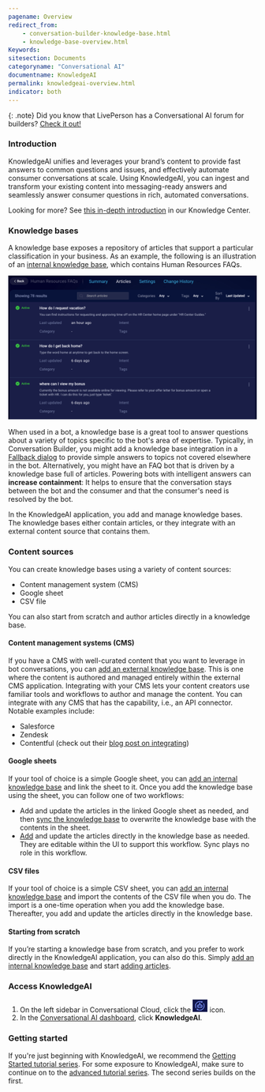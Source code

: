 ```yaml
---
pagename: Overview
redirect_from:
    - conversation-builder-knowledge-base.html
    - knowledge-base-overview.html
Keywords:
sitesection: Documents
categoryname: "Conversational AI"
documentname: KnowledgeAI
permalink: knowledgeai-overview.html
indicator: both
---
```


{: .note}
Did you know that LivePerson has a Conversational AI forum for builders? [Check it out!](https://talkyard.livepersonai.com/)

### Introduction
KnowledgeAI unifies and leverages your brand’s content to provide fast answers to common questions and issues, and effectively automate consumer conversations at scale. Using KnowledgeAI, you can ingest and transform your existing content into messaging-ready answers and seamlessly answer consumer questions in rich, automated conversations.

Looking for more? See [this in-depth introduction](https://knowledge.liveperson.com/ai-bots-automation-knowledgeai-with-agent-assist.html) in our Knowledge Center.

### Knowledge bases

A knowledge base exposes a repository of articles that support a particular classification in your business. As an example, the following is an illustration of an [internal knowledge base](knowledgeai-internal-knowledge-bases-introduction.html), which contains Human Resources FAQs.

<img class="fancyimage" style="width:800px" alt="Example articles in an example internal knowledge base" src="img/ConvoBuilder/kb_overview.png">

When used in a bot, a knowledge base is a great tool to answer questions about a variety of topics specific to the bot's area of expertise. Typically, in Conversation Builder, you might add a knowledge base integration in a [Fallback dialog](conversation-builder-dialogs-fallback-dialogs.html) to provide simple answers to topics not covered elsewhere in the bot. Alternatively, you might have an FAQ bot that is driven by a knowledge base full of articles. Powering bots with intelligent answers can **increase containment**: It helps to ensure that the conversation stays between the bot and the consumer and that the consumer's need is resolved by the bot.

In the KnowledgeAI application, you add and manage knowledge bases. The knowledge bases either contain articles, or they integrate with an external content source that contains them.

### Content sources
You can create knowledge bases using a variety of content sources:

* Content management system (CMS)
* Google sheet
* CSV file

You can also start from scratch and author articles directly in a knowledge base.

#### Content management systems (CMS)
If you have a CMS with well-curated content that you want to leverage in bot conversations, you can [add an external knowledge base](knowledgeai-external-knowledge-bases-introduction.html). This is one where the content is authored and managed entirely within the external CMS application. Integrating with your CMS lets your content creators use familiar tools and workflows to author and manage the content. You can integrate with any CMS that has the capability, i.e., an API connector. Notable examples include:

* Salesforce
* Zendesk
* Contentful (check out their [blog post on integrating](https://www.contentful.com/blog/2021/10/20/integrating-contentful-liveperson-knowledgebase/))

#### Google sheets
If your tool of choice is a simple Google sheet, you can [add an internal knowledge base](knowledgeai-internal-knowledge-bases-knowledge-bases.html) and link the sheet to it. Once you add the knowledge base using the sheet, you can follow one of two workflows:

* Add and update the articles in the linked Google sheet as needed, and then [sync the knowledge base](knowledgeai-internal-knowledge-bases-knowledge-bases.html#sync-with-a-google-sheet) to overwrite the knowledge base with the contents in the sheet.
* [Add](knowledgeai-internal-knowledge-bases-articles.html) and update the articles directly in the knowledge base as needed. They are editable within the UI to support this workflow. Sync plays no role in this workflow.

#### CSV files
If your tool of choice is a simple CSV sheet, you can [add an internal knowledge base](knowledgeai-internal-knowledge-bases-knowledge-bases.html) and import the contents of the CSV file when you do. The import is a one-time operation when you add the knowledge base. Thereafter, you add and update the articles directly in the knowledge base.

#### Starting from scratch
If you’re starting a knowledge base from scratch, and you prefer to work directly in the KnowledgeAI application, you can also do this. Simply [add an internal knowledge base](knowledgeai-internal-knowledge-bases-knowledge-bases.html) and start [adding articles](knowledgeai-internal-knowledge-bases-articles.html).

### Access KnowledgeAI

1. On the left sidebar in Conversational Cloud, click the <img class="inlineimage" style="width:30px" alt="Conversational AI bot" src="img/ConvoBuilder/icon_cb.png"> icon.
2. In the [Conversational AI dashboard](platform-overview.html), click **KnowledgeAI**.

### Getting started

If you're just beginning with KnowledgeAI, we recommend the [Getting Started tutorial series](tutorials-guides-getting-started-with-bot-building-overview.html). For some exposure to KnowledgeAI, make sure to continue on to the [advanced tutorial series](tutorials-guides-bot-groups-other-techniques-overview.html). The second series builds on the first.